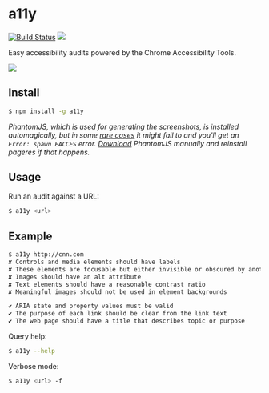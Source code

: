 a11y
===================

[![Build Status](http://img.shields.io/travis/addyosmani/a11y/master.svg?style=flat)](https://travis-ci.org/addyosmani/a11y?style=flat) ![](http://img.shields.io/badge/unicorn-approved-ff69b4.svg?style=flat)

Easy accessibility audits powered by the Chrome Accessibility Tools.

![](http://i.imgur.com/IlQk8Mm.png)

## Install

```sh
$ npm install -g a11y
```

*PhantomJS, which is used for generating the screenshots, is installed automagically, but in some [rare cases](https://github.com/Obvious/phantomjs/issues/102) it might fail to and you'll get an `Error: spawn EACCES` error. [Download](http://phantomjs.org/download.html) PhantomJS manually and reinstall pageres if that happens.*

## Usage

Run an audit against a URL:

```sh
$ a11y <url>
```

## Example

```sh
$ a11y http://cnn.com
✘ Controls and media elements should have labels
✘ These elements are focusable but either invisible or obscured by another element
✘ Images should have an alt attribute
✘ Text elements should have a reasonable contrast ratio
✘ Meaningful images should not be used in element backgrounds

✔︎ ARIA state and property values must be valid
✔︎ The purpose of each link should be clear from the link text
✔︎ The web page should have a title that describes topic or purpose
```

Query help:

```sh
$ a11y --help
```

Verbose mode:

```sh
$ a11y <url> -f
```

